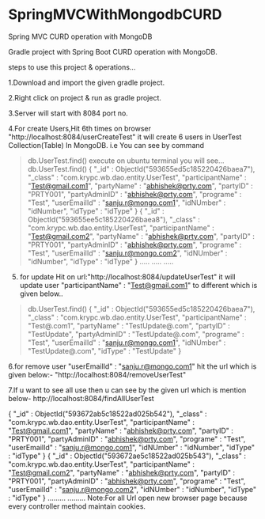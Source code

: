 # SpringMVCWithMongodbCURD
 Spring MVC CURD operation with MongoDB
 
 Gradle project with Spring Boot CURD operation with MongoDB.


steps to use this project & operations...

1.Download and import the given gradle project.

2.Right click on project & run as gradle project.

3.Server will start with 8084 port no.

4.For create Users,Hit 6th times on browser "http://localhost:8084/userCreateTest" 
it will create 6 users in UserTest Collection(Table) In MongoDB.
i.e You can see by command 
> db.UserTest.find()
 execute on ubuntu terminal you will see...
> db.UserTest.find()
{ "_id" : ObjectId("593655ed5c185220426baea7"), "_class" : "com.krypc.wb.dao.entity.UserTest", "participantName" : "Test@gmail.com1", "partyName" : "abhishek@prty.com", "partyID" : "PRTY001", "partyAdminID" : "abhishek@prty.com", "programe" : "Test", "userEmailId" : "sanju.r@mongo.com1", "idNUmber" : "idNumber", "idType" : "idType" }
{ "_id" : ObjectId("593655ee5c185220426baea8"), "_class" : "com.krypc.wb.dao.entity.UserTest", "participantName" : "Test@gmail.com2", "partyName" : "abhishek@prty.com", "partyID" : "PRTY001", "partyAdminID" : "abhishek@prty.com", "programe" : "Test", "userEmailId" : "sanju.r@mongo.com2", "idNUmber" : "idNumber", "idType" : "idType" }
.....
.....
.....
5. for update Hit on url:"http://localhost:8084/updateUserTest"
it will update user "participantName" : "Test@gmail.com1" to different which is given below..
> db.UserTest.find()
{ "_id" : ObjectId("593655ed5c185220426baea7"), "_class" : "com.krypc.wb.dao.entity.UserTest", "participantName" : "Test@.com1", "partyName" : "TestUpdate@.com", "partyID" : "TestUpdate", "partyAdminID" : "TestUpdate@.com", "programe" : "Test", "userEmailId" : "sanju.r@mongo.com1", "idNUmber" : "TestUpdate@.com", "idType" : "TestUpdate" }

6.for remove user "userEmailId" : "sanju.r@mongo.com1" hit the url which is given below:-
"http://localhost:8084/removeUserTest"

7.If u want to see all use then u can see by the given url which is mention below-
http://localhost:8084/findAllUserTest

{ "_id" : ObjectId("593672ab5c18522ad025b542"), "_class" : "com.krypc.wb.dao.entity.UserTest", "participantName" : "Test@gmail.com1", "partyName" : "abhishek@prty.com", "partyID" : "PRTY001", "partyAdminID" : "abhishek@prty.com", "programe" : "Test", "userEmailId" : "sanju.r@mongo.com1", "idNUmber" : "idNumber", "idType" : "idType" }
{ "_id" : ObjectId("593672ae5c18522ad025b543"), "_class" : "com.krypc.wb.dao.entity.UserTest", "participantName" : "Test@gmail.com2", "partyName" : "abhishek@prty.com", "partyID" : "PRTY001", "partyAdminID" : "abhishek@prty.com", "programe" : "Test", "userEmailId" : "sanju.r@mongo.com2", "idNUmber" : "idNumber", "idType" : "idType" }
.........
.........
Note:For all Url open new browser page because every controller method maintain cookies.

